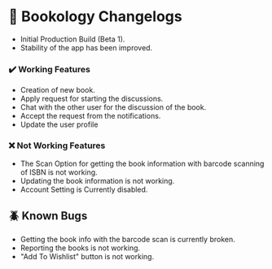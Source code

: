 # 📃 Bookology Changelogs

* Initial Production Build (Beta 1).
* Stability of the app has been improved.

### ✔️ Working Features

* Creation of new book.
* Apply request for starting the discussions.
* Chat with the other user for the discussion of the book.
* Accept the request from the notifications.
* Update the user profile

### ❌ Not Working Features

* The Scan Option for getting the book information with barcode scanning of ISBN is not working.
* Updating the book information is not working.
* Account Setting is Currently disabled.

## 🪲 Known Bugs

* Getting the book info with the barcode scan is currently broken.
* Reporting the books is not working.
* "Add To Wishlist" button is not working.
